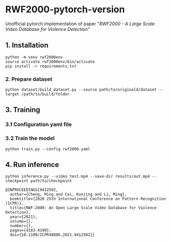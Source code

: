 # RWF2000-pytorch-version

Unofficial pytorch implementation of paper "*RWF2000 - A Large Scale Video Database for Violence Detection*"

## 1. Installation
```
python -m venv rwf2000env
source activate rwf2000env/bin/activate
pip install -r requirements.txt
```

### 2. Prepare dataset
```
python dataset/build_dataset.py --source path/to/originald/dataset --target /path/to/build/folder
```

## 3. Training
### 3.1 Configuration yaml file

### 3.2 Train the model
```
python train.py --config rwf2000.yaml
```

## 4. Run inference
```
python inference.py --video test.mp4 --save-dir results/out.mp4 --checkpoint path/to/checkpoint
```



```
@INPROCEEDINGS{9412502,
  author={Cheng, Ming and Cai, Kunjing and Li, Ming},
  booktitle={2020 25th International Conference on Pattern Recognition (ICPR)}, 
  title={RWF-2000: An Open Large Scale Video Database for Violence Detection}, 
  year={2021},
  volume={},
  number={},
  pages={4183-4190},
  doi={10.1109/ICPR48806.2021.9412502}}
```
